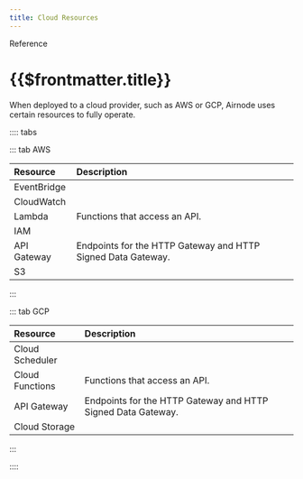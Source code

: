 ```yaml
---
title: Cloud Resources
---
```


<TitleSpan>Reference</TitleSpan>

# {{$frontmatter.title}}

<VersionWarning/>

<TocHeader />
<TOC class="table-of-contents" :include-level="[2,3]" />

When deployed to a cloud provider, such as AWS or GCP, Airnode uses certain
resources to fully operate.

:::: tabs

::: tab AWS

| Resource    | Description                                                  |
| :---------- | :----------------------------------------------------------- |
| EventBridge |                                                              |
| CloudWatch  |                                                              |
| Lambda      | Functions that access an API.                                |
| IAM         |                                                              |
| API Gateway | Endpoints for the HTTP Gateway and HTTP Signed Data Gateway. |
| S3          |                                                              |

:::

::: tab GCP

| Resource        | Description                                                  |
| :-------------- | :----------------------------------------------------------- |
| Cloud Scheduler |                                                              |
| Cloud Functions | Functions that access an API.                                |
| API Gateway     | Endpoints for the HTTP Gateway and HTTP Signed Data Gateway. |
| Cloud Storage   |                                                              |

:::

::::
